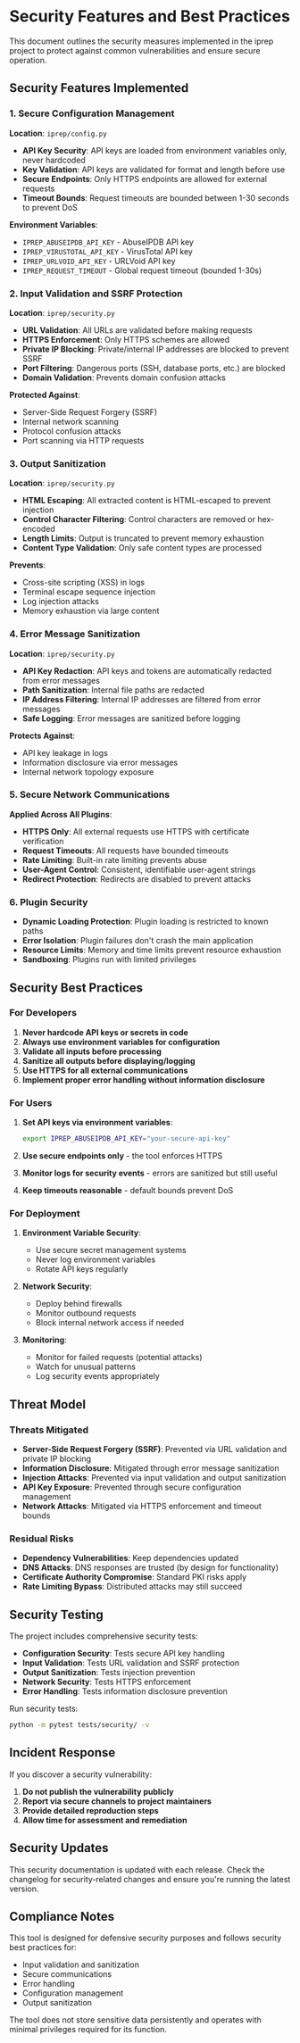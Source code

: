 # Security Features and Best Practices

This document outlines the security measures implemented in the iprep project to protect against common vulnerabilities and ensure secure operation.

## Security Features Implemented

### 1. Secure Configuration Management

**Location**: `iprep/config.py`

- **API Key Security**: API keys are loaded from environment variables only, never hardcoded
- **Key Validation**: API keys are validated for format and length before use
- **Secure Endpoints**: Only HTTPS endpoints are allowed for external requests
- **Timeout Bounds**: Request timeouts are bounded between 1-30 seconds to prevent DoS

**Environment Variables**:
- `IPREP_ABUSEIPDB_API_KEY` - AbuseIPDB API key
- `IPREP_VIRUSTOTAL_API_KEY` - VirusTotal API key  
- `IPREP_URLVOID_API_KEY` - URLVoid API key
- `IPREP_REQUEST_TIMEOUT` - Global request timeout (bounded 1-30s)

### 2. Input Validation and SSRF Protection

**Location**: `iprep/security.py`

- **URL Validation**: All URLs are validated before making requests
- **HTTPS Enforcement**: Only HTTPS schemes are allowed
- **Private IP Blocking**: Private/internal IP addresses are blocked to prevent SSRF
- **Port Filtering**: Dangerous ports (SSH, database ports, etc.) are blocked
- **Domain Validation**: Prevents domain confusion attacks

**Protected Against**:
- Server-Side Request Forgery (SSRF)
- Internal network scanning
- Protocol confusion attacks
- Port scanning via HTTP requests

### 3. Output Sanitization

**Location**: `iprep/security.py`

- **HTML Escaping**: All extracted content is HTML-escaped to prevent injection
- **Control Character Filtering**: Control characters are removed or hex-encoded
- **Length Limits**: Output is truncated to prevent memory exhaustion
- **Content Type Validation**: Only safe content types are processed

**Prevents**:
- Cross-site scripting (XSS) in logs
- Terminal escape sequence injection
- Log injection attacks
- Memory exhaustion via large content

### 4. Error Message Sanitization

**Location**: `iprep/security.py`

- **API Key Redaction**: API keys and tokens are automatically redacted from error messages
- **Path Sanitization**: Internal file paths are redacted
- **IP Address Filtering**: Internal IP addresses are filtered from error messages
- **Safe Logging**: Error messages are sanitized before logging

**Protects Against**:
- API key leakage in logs
- Information disclosure via error messages
- Internal network topology exposure

### 5. Secure Network Communications

**Applied Across All Plugins**:

- **HTTPS Only**: All external requests use HTTPS with certificate verification
- **Request Timeouts**: All requests have bounded timeouts
- **Rate Limiting**: Built-in rate limiting prevents abuse
- **User-Agent Control**: Consistent, identifiable user-agent strings
- **Redirect Protection**: Redirects are disabled to prevent attacks

### 6. Plugin Security

- **Dynamic Loading Protection**: Plugin loading is restricted to known paths
- **Error Isolation**: Plugin failures don't crash the main application
- **Resource Limits**: Memory and time limits prevent resource exhaustion
- **Sandboxing**: Plugins run with limited privileges

## Security Best Practices

### For Developers

1. **Never hardcode API keys or secrets in code**
2. **Always use environment variables for configuration**
3. **Validate all inputs before processing**
4. **Sanitize all outputs before displaying/logging**
5. **Use HTTPS for all external communications**
6. **Implement proper error handling without information disclosure**

### For Users

1. **Set API keys via environment variables**:
   ```bash
   export IPREP_ABUSEIPDB_API_KEY="your-secure-api-key"
   ```

2. **Use secure endpoints only** - the tool enforces HTTPS

3. **Monitor logs for security events** - errors are sanitized but still useful

4. **Keep timeouts reasonable** - default bounds prevent DoS

### For Deployment

1. **Environment Variable Security**:
   - Use secure secret management systems
   - Never log environment variables
   - Rotate API keys regularly

2. **Network Security**:
   - Deploy behind firewalls
   - Monitor outbound requests
   - Block internal network access if needed

3. **Monitoring**:
   - Monitor for failed requests (potential attacks)
   - Watch for unusual patterns
   - Log security events appropriately

## Threat Model

### Threats Mitigated

- **Server-Side Request Forgery (SSRF)**: Prevented via URL validation and private IP blocking
- **Information Disclosure**: Mitigated through error message sanitization
- **Injection Attacks**: Prevented via input validation and output sanitization
- **API Key Exposure**: Prevented through secure configuration management
- **Network Attacks**: Mitigated via HTTPS enforcement and timeout bounds

### Residual Risks

- **Dependency Vulnerabilities**: Keep dependencies updated
- **DNS Attacks**: DNS responses are trusted (by design for functionality)
- **Certificate Authority Compromise**: Standard PKI risks apply
- **Rate Limiting Bypass**: Distributed attacks may still succeed

## Security Testing

The project includes comprehensive security tests:

- **Configuration Security**: Tests secure API key handling
- **Input Validation**: Tests URL validation and SSRF protection  
- **Output Sanitization**: Tests injection prevention
- **Network Security**: Tests HTTPS enforcement
- **Error Handling**: Tests information disclosure prevention

Run security tests:
```bash
python -m pytest tests/security/ -v
```

## Incident Response

If you discover a security vulnerability:

1. **Do not publish the vulnerability publicly**
2. **Report via secure channels to project maintainers**
3. **Provide detailed reproduction steps**
4. **Allow time for assessment and remediation**

## Security Updates

This security documentation is updated with each release. Check the changelog for security-related changes and ensure you're running the latest version.

## Compliance Notes

This tool is designed for defensive security purposes and follows security best practices for:

- Input validation and sanitization
- Secure communications
- Error handling
- Configuration management
- Output sanitization

The tool does not store sensitive data persistently and operates with minimal privileges required for its function.